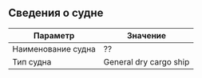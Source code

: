 ## Сведения о судне 
| Параметр           | Значение               |
| ------------------ | ---------------------- |
| Наименование судна | ??                     |
| Тип судна          | General dry cargo ship |